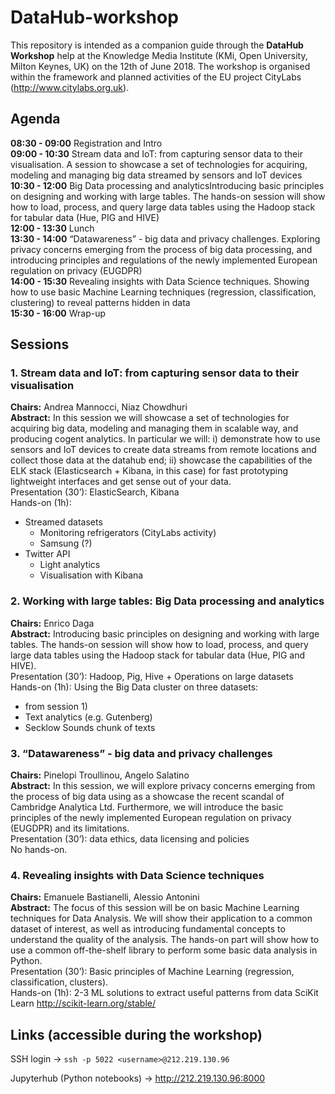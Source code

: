 # DataHub-workshop
This repository is intended as a companion guide through the **DataHub Workshop** help at the Knowledge Media Institute (KMi, Open University, Milton Keynes, UK) on the 12th of June 2018.
The workshop is organised within the framework and planned activities of the EU project CityLabs (http://www.citylabs.org.uk).

## Agenda
**08:30 - 09:00** Registration and Intro       
**09:00 - 10:30** Stream data and IoT: from capturing sensor data to their visualisation. A session to showcase a set of technologies for acquiring, modeling and managing big data streamed by sensors and IoT devices  
**10:30 - 12:00** Big Data processing and analyticsIntroducing basic principles on designing and working with large tables. The hands-on session will show how to load, process, and query large data tables using the Hadoop stack for tabular data (Hue, PIG and HIVE)  
**12:00 - 13:30** Lunch  
**13:30 - 14:00** “Datawareness” - big data and privacy challenges. Exploring privacy concerns emerging from the process of big data processing, and introducing principles and regulations of the newly implemented European regulation on privacy (EUGDPR)  
**14:00 - 15:30** Revealing insights with Data Science techniques. Showing how to use basic Machine Learning techniques (regression, classification, clustering) to reveal patterns hidden in data  
**15:30 - 16:00** Wrap-up  


## Sessions
### 1. Stream data and IoT: from capturing sensor data to their visualisation
**Chairs:** Andrea Mannocci, Niaz Chowdhuri  
**Abstract:** In this session we will showcase a set of technologies for acquiring big data, modeling and managing them in scalable way, and producing cogent analytics. In particular we will: i) demonstrate how to use sensors and IoT devices to create data streams from remote locations and collect those data at the datahub end; ii) showcase the capabilities of the ELK stack (Elasticsearch + Kibana, in this case) for fast prototyping lightweight interfaces and get sense out of your data.  
Presentation (30’): ElasticSearch, Kibana  
Hands-on (1h): 
- Streamed datasets
    - Monitoring refrigerators (CityLabs activity)
    - Samsung (?)
- Twitter API
    - Light analytics 
    - Visualisation with Kibana 


### 2. Working with large tables: Big Data processing and analytics
**Chairs:** Enrico Daga  
**Abstract:** Introducing basic principles on designing and working with large tables. The hands-on session will show how to load, process, and query large data tables using the Hadoop stack for tabular data (Hue, PIG and HIVE).  
Presentation (30’): Hadoop, Pig, Hive + Operations on large datasets  
Hands-on (1h): Using the Big Data cluster on three datasets:
- from session 1)
- Text analytics (e.g. Gutenberg)
- Secklow Sounds chunk of texts 


### 3. “Datawareness” - big data and privacy challenges
**Chairs:** Pinelopi Troullinou, Angelo Salatino  
**Abstract:** In this session, we will explore privacy concerns emerging from the process of big data using as a showcase the recent scandal of Cambridge Analytica Ltd. Furthermore, we will introduce the basic principles of the newly implemented European regulation on privacy (EUGDPR) and its limitations.  
Presentation (30’): data ethics, data licensing and policies  
No hands-on.


### 4. Revealing insights with Data Science techniques
**Chairs:** Emanuele Bastianelli, Alessio Antonini  
**Abstract:** The focus of this session will be on basic Machine Learning techniques for Data Analysis. We will show their application to a common dataset of interest, as well as introducing fundamental concepts to understand the quality of the analysis. The hands-on part will show how to use a common off-the-shelf library to perform some basic data analysis in Python.  
Presentation (30’): Basic principles of Machine Learning  (regression, classification, clusters).   
Hands-on (1h):
2-3 ML solutions to extract useful patterns from data
	SciKit Learn http://scikit-learn.org/stable/


## Links (accessible during the workshop)
SSH login -> `ssh -p 5022 <username>@212.219.130.96`

Jupyterhub (Python notebooks) -> http://212.219.130.96:8000
